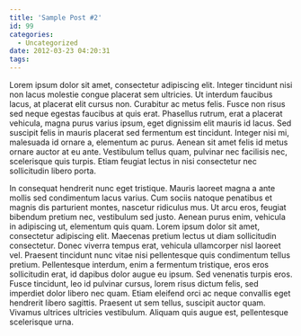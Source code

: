```yaml
---
title: 'Sample Post #2'
id: 99
categories:
  - Uncategorized
date: 2012-03-23 04:20:31
tags:
---
```


Lorem ipsum dolor sit amet, consectetur adipiscing elit. Integer tincidunt nisi non lacus molestie congue placerat sem ultricies. Ut interdum faucibus lacus, at placerat elit cursus non. Curabitur ac metus felis. Fusce non risus sed neque egestas faucibus at quis erat. Phasellus rutrum, erat a placerat vehicula, magna purus varius ipsum, eget dignissim elit mauris id lacus. Sed suscipit felis in mauris placerat sed fermentum est tincidunt. Integer nisi mi, malesuada id ornare a, elementum ac purus. Aenean sit amet felis id metus ornare auctor at eu ante. Vestibulum tellus quam, pulvinar nec facilisis nec, scelerisque quis turpis. Etiam feugiat lectus in nisi consectetur nec sollicitudin libero porta.

In consequat hendrerit nunc eget tristique. Mauris laoreet magna a ante mollis sed condimentum lacus varius. Cum sociis natoque penatibus et magnis dis parturient montes, nascetur ridiculus mus. Ut arcu eros, feugiat bibendum pretium nec, vestibulum sed justo. Aenean purus enim, vehicula in adipiscing ut, elementum quis quam. Lorem ipsum dolor sit amet, consectetur adipiscing elit. Maecenas pretium lectus ut diam sollicitudin consectetur. Donec viverra tempus erat, vehicula ullamcorper nisl laoreet vel. Praesent tincidunt nunc vitae nisi pellentesque quis condimentum tellus pretium. Pellentesque interdum, enim a fermentum tristique, eros eros sollicitudin erat, id dapibus dolor augue eu ipsum. Sed venenatis turpis eros. Fusce tincidunt, leo id pulvinar cursus, lorem risus dictum felis, sed imperdiet dolor libero nec quam. Etiam eleifend orci ac neque convallis eget hendrerit libero sagittis. Praesent ut sem tellus, suscipit auctor quam. Vivamus ultrices ultricies vestibulum. Aliquam quis augue est, pellentesque scelerisque urna.